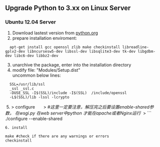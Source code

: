 ## Upgrade Python to 3.xx on Linux Server

### Ubuntu 12.04 Server  
  1. Download lastest version from [python.org](https://www.python.org/download)
  2. prepare installation enviroment:
  ```
    apt-get install gcc openssl zlib make checkinstall libreadline-gplv2-dev libncursesw5-dev libssl-dev libsqlite3-dev tk-dev libgdbm-dev libc6-dev libbz2-dev
  ```
  3. unarchive the package, enter into the installation directory
  4. modify file: "Modules/Setup.dist"  
    uncommon below lines:
  ```
    SSL=/usr/lib/ssl  
    _ssl _ssl.c  
    -DUSE_SSL -I$(SSL)/include -I$(SSL)  /include/openssl  
    -L$(SSL)/lib -lssl -lcrypto
  ```
  5. > configure  
     > _#这里一定要注意，解压完之后要设置enable-shared参数， 在wsgi.py 在web server中python 才能在apache或者Nginx运行_
  > ```
    ./configure --enable-shared
  ``` 
  6. install
  ```
    make #check if there are any warnings or errors  
    checkinstall
  ```

